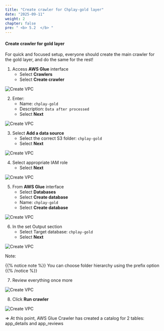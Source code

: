```yaml
---
title: "Create crawler for Chplay-gold layer"
date: "2025-09-11"
weight: 2
chapter: false
pre: " <b> 5.2  </b> "
---
```


#### Create crawler for gold layer

For quick and focused setup, everyone should create the main crawler for the gold layer, and do the same for the rest!

1. Access **AWS Glue** interface
   - Select **Crawlers**
   - Select **Create crawler**

![Create VPC](/images/5/1.png?featherlight=false&width=90pc)

2. Enter:
   - Name: `chplay-gold`
   - Description: `Data after processed`
   - Select **Next**

![Create VPC](/images/5/2.png?featherlight=false&width=90pc)

3. Select **Add a data source**
   - Select the correct S3 folder: `chplay-gold`
   - Select **Next**

![Create VPC](/images/5/3.png?featherlight=false&width=90pc)

4. Select appropriate IAM role
   - Select **Next**

![Create VPC](/images/5/4.png?featherlight=false&width=90pc)

5. From **AWS Glue** interface
   - Select **Databases**
   - Select **Create database**
   - Name: `chplay-gold`
   - Select **Create database**

![Create VPC](/images/5/5.png?featherlight=false&width=90pc)

6. In the set Output section
   - Select Target database: `chplay-gold`
   - Select **Next**

![Create VPC](/images/5/6.png?featherlight=false&width=90pc)

Note:

{{% notice note %}}
You can choose folder hierarchy using the prefix option
{{% /notice %}}

7. Review everything once more

![Create VPC](/images/5/7.png?featherlight=false&width=90pc)

8. Click **Run crawler**

![Create VPC](/images/5/8.png?featherlight=false&width=90pc)

⇒ At this point, AWS Glue Crawler has created a catalog for 2 tables: app_details and app_reviews